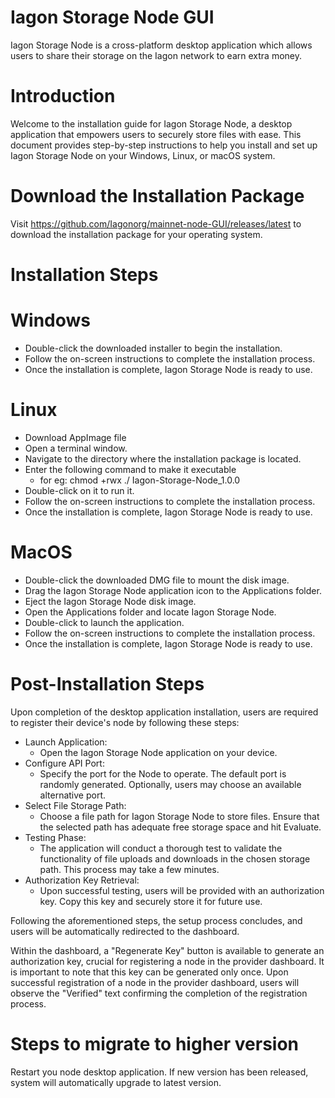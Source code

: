 # Iagon Storage Node GUI
Iagon Storage Node is a cross-platform desktop application which allows users to share their storage on the Iagon network to earn extra money.

# Introduction
Welcome to the installation guide for Iagon Storage Node, a desktop application that empowers users to securely store files with ease. This document provides step-by-step instructions to help you install and set up Iagon Storage Node on your Windows, Linux, or macOS system.

# Download the Installation Package
 Visit https://github.com/Iagonorg/mainnet-node-GUI/releases/latest to download the installation package for your operating system.

# Installation Steps
# Windows
- Double-click the downloaded installer to begin the installation.
- Follow the on-screen instructions to complete the installation process.
- Once the installation is complete, Iagon Storage Node is ready to use.

# Linux
- Download AppImage file
- Open a terminal window.
- Navigate to the directory where the installation package is located.
- Enter the following command to make it executable
    - for eg: chmod +rwx ./ Iagon-Storage-Node_1.0.0 
- Double-click on it to run it.
- Follow the on-screen instructions to complete the installation process.
- Once the installation is complete, Iagon Storage Node is ready to use.


# MacOS
- Double-click the downloaded DMG file to mount the disk image.
- Drag the Iagon Storage Node application icon to the Applications folder.
- Eject the  Iagon Storage Node disk image.
- Open the Applications folder and locate Iagon Storage Node.
- Double-click to launch the application.
- Follow the on-screen instructions to complete the installation process.
- Once the installation is complete, Iagon Storage Node is ready to use.


# Post-Installation Steps
Upon completion of the desktop application installation, users are required to register their device's node by following these steps:

- Launch  Application:
  - Open the  Iagon Storage Node application on your device.
- Configure API Port:
  - Specify the port for the Node  to operate. The default port is randomly generated. Optionally, users may choose an available alternative port.
- Select File Storage Path:
  - Choose a file path for  Iagon Storage Node to store files. Ensure that the selected path has adequate free storage space and hit Evaluate.
- Testing Phase:	
  - The application will conduct a thorough test to validate the functionality of file uploads and downloads in the chosen storage path. This process may take a few minutes.
- Authorization Key Retrieval:
  - Upon successful testing, users will be provided with an authorization key. Copy this key and securely store it for future use.

Following the aforementioned steps, the setup process concludes, and users will be automatically redirected to the dashboard. 

Within the dashboard, a "Regenerate Key" button is available to generate an authorization key, crucial for registering a node in the provider dashboard. It is important to note that this key can be generated only once. Upon successful registration of a node in the provider dashboard, users will observe the "Verified" text confirming the completion of the registration process.

# Steps to migrate to higher version
Restart you node desktop application. If new version has been released, system will automatically upgrade to latest version.


